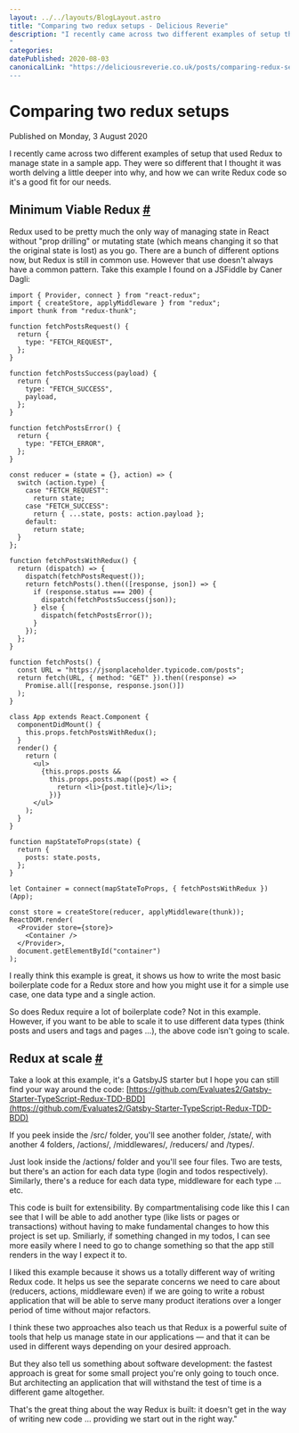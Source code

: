 ```yaml
---
layout: ../../layouts/BlogLayout.astro
title: "Comparing two redux setups - Delicious Reverie"
description: "I recently came across two different examples of setup that used Redux to manage state in a sample app. They were so different that I thought it was worth delving a little deeper into why, and how we can write Redux code so it's a good fit for our needs.
"
categories:
datePublished: 2020-08-03
canonicalLink: "https://deliciousreverie.co.uk/posts/comparing-redux-setup/
---
```

# Comparing two redux setups

Published on Monday, 3 August 2020

I recently came across two different examples of setup that used Redux to manage state in a sample app. They were so different that I thought it was worth delving a little deeper into why, and how we can write Redux code so it's a good fit for our needs.

## Minimum Viable Redux [#](https://deliciousreverie.co.uk/posts/comparing-redux-setup/#minimum-viable-redux)

Redux used to be pretty much the only way of managing state in React without "prop drilling" or mutating state (which means changing it so that the original state is lost) as you go. There are a bunch of different options now, but Redux is still in common use. However that use doesn't always have a common pattern. Take this example I found on a JSFiddle by Caner Dagli:

```
import { Provider, connect } from "react-redux";
import { createStore, applyMiddleware } from "redux";
import thunk from "redux-thunk";

function fetchPostsRequest() {
  return {
    type: "FETCH_REQUEST",
  };
}

function fetchPostsSuccess(payload) {
  return {
    type: "FETCH_SUCCESS",
    payload,
  };
}

function fetchPostsError() {
  return {
    type: "FETCH_ERROR",
  };
}

const reducer = (state = {}, action) => {
  switch (action.type) {
    case "FETCH_REQUEST":
      return state;
    case "FETCH_SUCCESS":
      return { ...state, posts: action.payload };
    default:
      return state;
  }
};

function fetchPostsWithRedux() {
  return (dispatch) => {
    dispatch(fetchPostsRequest());
    return fetchPosts().then(([response, json]) => {
      if (response.status === 200) {
        dispatch(fetchPostsSuccess(json));
      } else {
        dispatch(fetchPostsError());
      }
    });
  };
}

function fetchPosts() {
  const URL = "https://jsonplaceholder.typicode.com/posts";
  return fetch(URL, { method: "GET" }).then((response) =>
    Promise.all([response, response.json()])
  );
}

class App extends React.Component {
  componentDidMount() {
    this.props.fetchPostsWithRedux();
  }
  render() {
    return (
      <ul>
        {this.props.posts &&
          this.props.posts.map((post) => {
            return <li>{post.title}</li>;
          })}
      </ul>
    );
  }
}

function mapStateToProps(state) {
  return {
    posts: state.posts,
  };
}

let Container = connect(mapStateToProps, { fetchPostsWithRedux })(App);

const store = createStore(reducer, applyMiddleware(thunk));
ReactDOM.render(
  <Provider store={store}>
    <Container />
  </Provider>,
  document.getElementById("container")
);
```

I really think this example is great, it shows us how to write the most basic boilerplate code for a Redux store and how you might use it for a simple use case, one data type and a single action.

So does Redux require a lot of boilerplate code? Not in this example. However, if you want to be able to scale it to use different data types (think posts and users and tags and pages ...), the above code isn't going to scale.

## Redux at scale [#](https://deliciousreverie.co.uk/posts/comparing-redux-setup/#redux-at-scale)

Take a look at this example, it's a GatsbyJS starter but I hope you can still find your way around the code: [https://github.com/Evaluates2/Gatsby-Starter-TypeScript-Redux-TDD-BDD](https://github.com/Evaluates2/Gatsby-Starter-TypeScript-Redux-TDD-BDD)

If you peek inside the /src/ folder, you'll see another folder, /state/, with another 4 folders, /actions/, /middlewares/, /reducers/ and /types/.

Just look inside the /actions/ folder and you'll see four files. Two are tests, but there's an action for each data type (login and todos respectively). Similarly, there's a reduce for each data type, middleware for each type ... etc.

This code is built for extensibility. By compartmentalising code like this I can see that I will be able to add another type (like lists or pages or transactions) without having to make fundamental changes to how this project is set up. Smiliarly, if something changed in my todos, I can see more easily where I need to go to change something so that the app still renders in the way I expect it to.

I liked this example because it shows us a totally different way of writing Redux code. It helps us see the separate concerns we need to care about (reducers, actions, middleware even) if we are going to write a robust application that will be able to serve many product iterations over a longer period of time without major refactors.

I think these two approaches also teach us that Redux is a powerful suite of tools that help us manage state in our applications — and that it can be used in different ways depending on your desired approach.

But they also tell us something about software development: the fastest approach is great for some small project you're only going to touch once. But architecting an application that will withstand the test of time is a different game altogether.

That's the great thing about the way Redux is built: it doesn't get in the way of writing new code ... providing we start out in the right way."